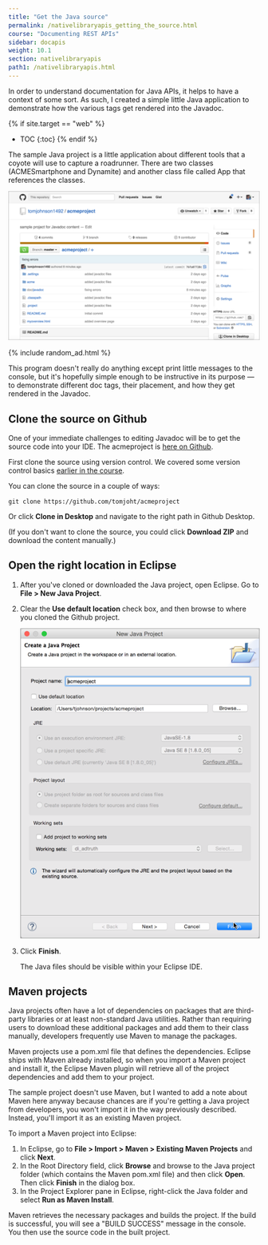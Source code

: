 ```yaml
---
title: "Get the Java source"
permalink: /nativelibraryapis_getting_the_source.html
course: "Documenting REST APIs"
sidebar: docapis
weight: 10.1
section: nativelibraryapis
path1: /nativelibraryapis.html
---
```


In order to understand documentation for Java APIs, it helps to have a context of some sort. As such, I created a simple little Java application to demonstrate how the various tags get rendered into the Javadoc.

{% if site.target == "web" %}
* TOC
{:toc}
{% endif %}

The sample Java project is a little application about different tools that a coyote will use to capture a roadrunner. There are two classes (ACMESmartphone and Dynamite) and another class file called App that references the classes.

<a href="https://github.com/tomjoht/acmeproject"><img src="images/acmeprojectgithub.png" alt="ACME project" /></a>

{% include random_ad.html %}

This program doesn't really do anything except print little messages to the console, but it's hopefully simple enough to be instructive in its purpose &mdash; to demonstrate different doc tags, their placement, and how they get rendered in the Javadoc.

## Clone the source on Github

One of your immediate challenges to editing Javadoc will be to get the source code into your IDE. The acmeproject is [here on Github](https://github.com/tomjoht/acmeproject).

First clone the source using version control. We covered some version control basics <a href="pubapis_version_control.html">earlier in the course</a>.

You can clone the source in a couple of ways:

```
git clone https://github.com/tomjoht/acmeproject
```

Or click **Clone in Desktop** and navigate to the right path in Github Desktop.

(If you don't want to clone the source, you could click **Download ZIP** and download the content manually.)

## Open the right location in Eclipse



1. After you've cloned or downloaded the Java project, open Eclipse. Go to **File > New Java Project**.
2. Clear the **Use default location** check box, and then browse to where you cloned the Github project.

	<img src="images/importjavaproject.png" alt="Import existing Java project" />

3. Click **Finish**.

	The Java files should be visible within your Eclipse IDE.

## Maven projects

Java projects often have a lot of dependencies on packages that are third-party libraries or at least non-standard Java utilities. Rather than requiring users to download these additional packages and add them to their class manually, developers frequently use Maven to manage the packages.

Maven projects use a pom.xml file that defines the dependencies. Eclipse ships with Maven already installed, so when you import a Maven project and install it, the Eclipse Maven plugin will retrieve all of the project dependencies and add them to your project.

The sample project doesn't use Maven, but I wanted to add a note about Maven here anyway because chances are if you're getting a Java project from developers, you won't import it in the way previously described. Instead, you'll import it as an existing Maven project.

To import a Maven project into Eclipse:

1. In Eclipse, go to **File > Import > Maven > Existing Maven Projects** and click **Next**.
2. In the Root Directory field, click **Browse** and browse to the Java project folder (which contains the Maven pom.xml file) and then click **Open**. Then click **Finish** in the dialog box.
3. In the Project Explorer pane in Eclipse, right-click the Java folder and select **Run as Maven Install**.

Maven retrieves the necessary packages and builds the project. If the build is successful, you will see a "BUILD SUCCESS" message in the console. You then use the source code in the built project.
